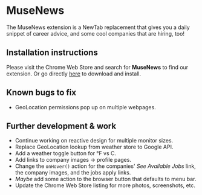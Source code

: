# MuseNews
The MuseNews extension is a NewTab replacement that gives you a daily snippet of career advice, and some cool companies that are hiring, too!

## Installation instructions
Please visit the Chrome Web Store and search for **MuseNews** to find our extension.  Or go directly [here]() to download and install.

## Known bugs to fix
* GeoLocation permissions pop up on multiple webpages.

## Further development & work
* Continue working on reactive design for multiple monitor sizes.
* Replace GeoLocation lookup from weather store to Google API.
* Add a weather toggle button for °F vs C.
* Add links to company images -> profile pages.
* Change the `onHover()` action for the companies' *See Available Jobs* link, the company images, and the jobs apply links.
* *Maybe* add some action to the browser button that defaults to menu bar.
* Update the Chrome Web Store listing for more photos, screenshots, etc.
